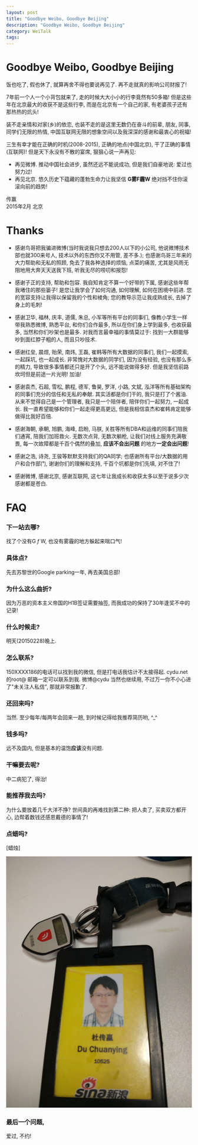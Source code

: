 ```yaml
---
layout: post
title: "Goodbye Weibo, Goodbye Beijing"
description: "Goodbye Weibo, Goodbye Beijing"
category: WeiTalk
tags: 
---
```


# Goodbye Weibo, Goodbye Beijing

饭也吃了, 假也休了, 就算再舍不得也要说再见了. 再不走就真的影响公司财报了!

7年前一个人一个小背包就来了, 走的时候大大小小的行李竟然有50多箱!
但是这些年在北京最大的收获不是这些行李, 而是在北京有一个自己的家, 有老婆孩子还有那热热的炕头! 

装不走亲情和对家(乡)的依恋, 也装不走的是这里无数仍在奋斗的前辈, 朋友, 同事, 同学们无限的热情, 中国互联网无限的想象空间以及我深深的感谢和最衷心的祝福! 

三生有幸才能在正确的时机(2008-2015), 正确的地点(中国北京), 干了正确的事情(互联网)! 但是天下永没有不散的宴席, 狠狠心说一声再见: 

* 再见微博. 推动中国社会进步, 虽然还远不能说成功, 但是我们自豪地说: 爱过也努力过!
* 再见北京. 悠久历史下蕴藏的蓬勃生命力让我坚信 **G雾F霾W** 绝对挡不住你滚滚向前的趋势! 

传赢     
2015年2月 北京

# Thanks

* 感谢鸟哥把我骗进微博(当时我说我只想去200人以下的小公司, 他说微博技术部也就300来号人, 技术以外的东西你又不用管, 差不多.); 也感谢鸟哥三年来的大力帮助和无私的照顾, 免去了我各种选择的烦恼, 点菜的痛苦, 尤其是风雨无阻地用大奔天天送我下班, 听我无尽的唠叨和报怨!

* 感谢子正的支持, 帮助和包容. 我自知肯定不算一个好带的下属, 感谢这些年帮我堵住的那些篓子! 是您让我学会了如何沟通, 如何理解, 如何在困境中前进. 您的宽容支持让我得以保留我的个性和棱角; 您的教导示范让我成熟成长, 去掉了身上的毛刺!

* 感谢卫华, 福林, 庆丰, 道儒, 朱总, 小军等所有平台的同事们, 像教小学生一样带我熟悉微博, 熟悉平台, 和你们合作最多, 所以在你们身上学到最多, 也收获最多, 当然和你们吵架也是最多. 对我而言最幸福的事情莫过于: 找到一大群能够吵到面红脖子粗的人, 而且只吵技术.

* 感谢红垒, 晨煜, 贻荣, 南炜, 王磊, 崔韩等所有大数据的同事们, 我们一起摸索, 一起踩坑, 也一起成长. 非常愧对大数据的同学们, 因为没有经验, 也没有那么多的精力, 导致很多事情都还只是开了个头, 远不能说做得多好. 但是我坚信前路坎坷但是前途一片光明! 加油! 

* 感谢袁杰, 石超, 雪松, 鹏程, 德军, 鲁昊, 罗洋, 小路, 文斌, 泓洋等所有基础架构的同事们充分的信任和无私的奉献. 其实活都是你们干的, 我只是打了个酱油. 从来不觉得自己是一个管理者, 我只是一个陪伴者, 陪伴你们一起努力, 一起成长. 我一直希望能够和你们一起走得更高更远, 但是我相信袁杰和崔韩肯定能够做得比我好百倍. 

* 感谢海朝, 承朝, 旭鹏, 海峰, 启盼, 马朕, 关胜等所有DBA和运维的同事们陪我们通宵, 陪我们加班救火. 无数次点背, 无数次躺枪, 让我们对线上服务充满敬畏, 每一次故障都是千百个偶然的叠加, **应该不会出问题** 的地方**一定会出问题**! 

* 感谢之浩, 诗尧, 王骏等默默支持我们的QA同学; 也感谢所有平台/大数据的用户和合作部门, 谢谢你们的理解和支持, 千百个坑都是你们先填, 对不住了! 

* 感谢微博, 感谢北京, 感谢互联网, 这七年让我成长和收获太多以至于说多少次感谢都是苍白. 

# FAQ

### 下一站去哪? 

找了个没有G *f* W, 也没有雾霾的地方躲起来喘口气! 

### 具体点? 

先去苏黎世的Google parking一年, 再去美国总部! 

### 为什么这么曲折? 

因为万恶的资本主义帝国的H1B签证需要抽签, 而我成功的保持了30年逢奖不中的记录!

### 什么时候走?

明天(20150228)晚上.

### 怎么联系? 

150XXXX186的电话可以找到我的微信, 但是打电话我估计不太接得起. cydu.net的root@ 邮箱一定可以联系到我. 微博@cydu 当然也继续用, 不过万一你不小心进了"未关注人私信", 那就非常报歉了. 

### 还回来吗? 

当然. 至少每年/每两年会回来一趟, 到时候记得给我推荐简历哟, ^_^

### 钱多吗? 

远不及国内, 但是基本的温饱**应该**没有问题. 

### 干嘛要去呢?

中二病犯了, 得治!

### 能推荐我去吗?

为什么要放着几千大洋不挣? 世间真的再难找到第二种: 把人卖了, 买卖双方都开心, 边帮着数钱还感恩戴德的事情了! 

### 点蜡吗?

[蜡烛]

![cydu](/public/image/goodbye_weibo.jpg)

### 最后一个问题,
	
爱过, 不约!

